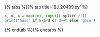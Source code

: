 {% tabs %}{% tab title='BJ_20499.py' %}

```py
k, d, a = map(int, input().split('/'))
print('hasu' if k+a<d or d==0 else 'gosu')
```

{% endtab %}{% endtabs %}
